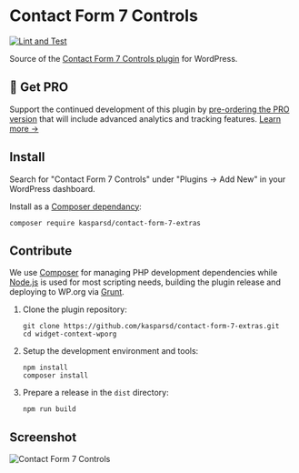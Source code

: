 # Contact Form 7 Controls

[![Lint and Test](https://github.com/kasparsd/contact-form-7-extras/actions/workflows/test.yml/badge.svg)](https://github.com/kasparsd/contact-form-7-extras/actions/workflows/test.yml)

Source of the [Contact Form 7 Controls plugin](https://formcontrols.com) for WordPress.


## 🚀 Get PRO

Support the continued development of this plugin by [pre-ordering the PRO version](https://formcontrols.com/pro) that will include advanced analytics and tracking features. [Learn more →](https://formcontrols.com/pro)


## Install

Search for "Contact Form 7 Controls" under "Plugins → Add New" in your WordPress dashboard.

Install as a [Composer dependancy](https://packagist.org/packages/kasparsd/contact-form-7-extras):

	composer require kasparsd/contact-form-7-extras


## Contribute

We use [Composer](https://getcomposer.org) for managing PHP development dependencies while [Node.js](https://nodejs.org) is used for most scripting needs, building the plugin release and deploying to WP.org via [Grunt](https://gruntjs.com).

1. Clone the plugin repository:

	   git clone https://github.com/kasparsd/contact-form-7-extras.git
	   cd widget-context-wporg

2. Setup the development environment and tools:

	   npm install
	   composer install

3. Prepare a release in the `dist` directory:

	   npm run build


## Screenshot

![Contact Form 7 Controls](screenshot-1.png)

